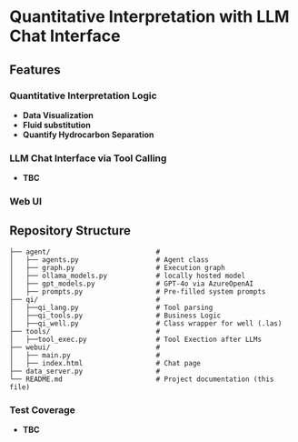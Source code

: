 # Quantitative Interpretation with LLM Chat Interface

## Features

### Quantitative Interpretation Logic

- **Data Visualization**
- **Fluid substitution**
- **Quantify Hydrocarbon Separation**

### LLM Chat Interface via Tool Calling

- **TBC**

### Web UI


## Repository Structure

```plaintext
├── agent/                          #
│   ├── agents.py                   # Agent class
│   ├── graph.py                    # Execution graph
│   ├── ollama_models.py            # locally hosted model
│   ├── gpt_models.py               # GPT-4o via AzureOpenAI
│   ├── prompts.py                  # Pre-filled system prompts
├── qi/                             #
│   ├──qi_lang.py                   # Tool parsing
│   ├──qi_tools.py                  # Business Logic
│   ├──qi_well.py                   # Class wrapper for well (.las)
├── tools/                          #
│   ├──tool_exec.py                 # Tool Exection after LLMs
├── webui/                          #
│   ├── main.py                     #
│   ├── index.html                  # Chat page
├── data_server.py                  # 
└── README.md                       # Project documentation (this file)
```

### Test Coverage

- **TBC**
